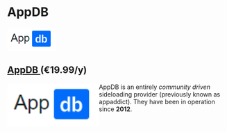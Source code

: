 # AppDB

![&#x20AC;19.99/y](../.gitbook/assets/screen-shot-2020-12-26-at-05.25.928-pm.png)



## [AppDB ](https://appdb.to/my/buy)\(€19.99/y\)

<img align="left" height="100" src="../.gitbook/assets/screen-shot-2020-12-26-at-05.25.928-pm.png">

AppDB is an entirely _community driven_ sideloading provider \(previously known as appaddict\).   They have been in operation since **2012**. 



